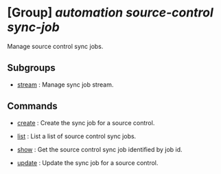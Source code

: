 # [Group] _automation source-control sync-job_

Manage source control sync jobs.

## Subgroups

- [stream](/Commands/automation/source-control/sync-job/stream/readme.md)
: Manage sync job stream.

## Commands

- [create](/Commands/automation/source-control/sync-job/_create.md)
: Create the sync job for a source control.

- [list](/Commands/automation/source-control/sync-job/_list.md)
: List a list of source control sync jobs.

- [show](/Commands/automation/source-control/sync-job/_show.md)
: Get the source control sync job identified by job id.

- [update](/Commands/automation/source-control/sync-job/_update.md)
: Update the sync job for a source control.
